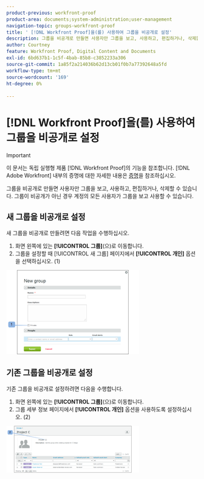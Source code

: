 ```yaml
---
product-previous: workfront-proof
product-area: documents;system-administration;user-management
navigation-topic: groups-workfront-proof
title: ' [!DNL Workfront Proof]을(를) 사용하여 그룹을 비공개로 설정'
description: 그룹을 비공개로 만들면 사용자만 그룹을 보고, 사용하고, 편집하거나, 삭제할 수 있습니다. 그룹이 비공개가 아닌 경우 계정의 모든 사용자가 그룹을 보고 사용할 수 있습니다.
author: Courtney
feature: Workfront Proof, Digital Content and Documents
exl-id: 6bd637b1-1c5f-4bab-85b8-c3852233a306
source-git-commit: 1a85f2a214036b62d13cb01f0b7a77392648a5fd
workflow-type: tm+mt
source-wordcount: '169'
ht-degree: 0%

---
```


# [!DNL Workfront Proof]을(를) 사용하여 그룹을 비공개로 설정

>[!IMPORTANT]
>
>이 문서는 독립 실행형 제품 [!DNL Workfront Proof]의 기능을 참조합니다. [!DNL Adobe Workfront] 내부의 증명에 대한 자세한 내용은 [증명](../../../review-and-approve-work/proofing/proofing.md)을 참조하십시오.

그룹을 비공개로 만들면 사용자만 그룹을 보고, 사용하고, 편집하거나, 삭제할 수 있습니다. 그룹이 비공개가 아닌 경우 계정의 모든 사용자가 그룹을 보고 사용할 수 있습니다.

## 새 그룹을 비공개로 설정

새 그룹을 비공개로 만들려면 다음 작업을 수행하십시오.

1. 화면 왼쪽에 있는 **[!UICONTROL 그룹]**(으)로 이동합니다.
1. 그룹을 설정할 때 [!UICONTROL 새 그룹] 페이지에서 **[!UICONTROL 개인]** 옵션을 선택하십시오. (1)

![Private_new_group.png](assets/private-new-group-350x221.png)

## 기존 그룹을 비공개로 설정

기존 그룹을 비공개로 설정하려면 다음을 수행합니다.

1. 화면 왼쪽에 있는 **[!UICONTROL 그룹]**(으)로 이동합니다.
1. 그룹 세부 정보 페이지에서 **[!UICONTROL 개인]** 옵션을 사용하도록 설정하십시오. (2)

![Private_Group_Details.png](assets/private-group-details-350x123.png)
